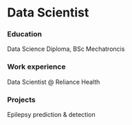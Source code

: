 # Data Scientist 

### Education 
Data Science Diploma, BSc Mechatroncis

### Work experience 
Data Scientist @ Reliance Health

### Projects 

Epilepsy prediction & detection 
